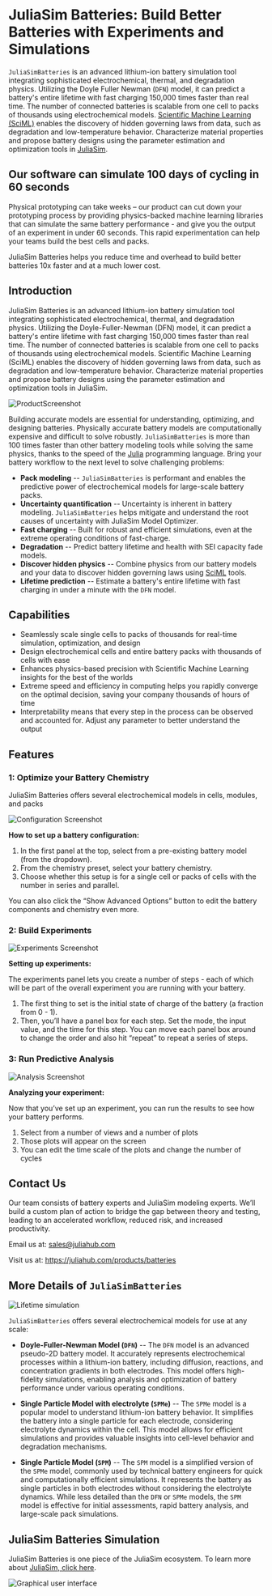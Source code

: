 # JuliaSim Batteries: Build Better Batteries with Experiments and Simulations

`JuliaSimBatteries` is an advanced lithium-ion battery simulation tool integrating sophisticated electrochemical, thermal, and degradation physics. Utilizing the Doyle Fuller Newman (`DFN`) model, it can predict a battery's entire lifetime with fast charging 150,000 times faster than real time. The number of connected batteries is scalable from one cell to packs of thousands using electrochemical models. [Scientific Machine Learning (SciML)](https://sciml.ai/) enables the discovery of hidden governing laws from data, such as degradation and low-temperature behavior. Characterize material properties and propose battery designs using the parameter estimation and optimization tools in [JuliaSim](https://help.juliahub.com/juliasim/stable/).

## Our software can simulate 100 days of cycling in 60 seconds

Physical prototyping can take weeks – our product can cut down your prototyping process by providing physics-backed machine learning libraries that can simulate the same battery performance - and give you the output of an experiment in under 60 seconds. This rapid experimentation can help your teams build the best cells and packs. 

JuliaSim Batteries helps you reduce time and overhead to build better batteries 10x faster and at a much lower cost.

## Introduction

JuliaSim Batteries is an advanced lithium-ion battery simulation tool integrating sophisticated electrochemical, thermal, and degradation physics. Utilizing the Doyle-Fuller-Newman (DFN) model, it can predict a battery's entire lifetime with fast charging 150,000 times faster than real time. The number of connected batteries is scalable from one cell to packs of thousands using electrochemical models. Scientific Machine Learning (SciML) enables the discovery of hidden governing laws from data, such as degradation and low-temperature behavior. Characterize material properties and propose battery designs using the parameter estimation and optimization tools in JuliaSim.

![ProductScreenshot](image1.jpg)

Building accurate models are essential for understanding, optimizing, and designing batteries. Physically accurate battery models are computationally expensive and difficult to solve robustly. `JuliaSimBatteries` is more than 100 times faster than other battery modeling tools while solving the same physics, thanks to the speed of the [Julia](https://julialang.org/) programming language. Bring your battery workflow to the next level to solve challenging problems:
+ **Pack modeling** -- `JuliaSimBatteries` is performant and enables the predictive power of electrochemical models for large-scale battery packs.
+ **Uncertainty quantification** -- Uncertainty is inherent in battery modeling. `JuliaSimBatteries` helps mitigate and understand the root causes of uncertainty with JuliaSim Model Optimizer.
+ **Fast charging** -- Built for robust and efficient simulations, even at the extreme operating conditions of fast-charge.
+ **Degradation** -- Predict battery lifetime and health with SEI capacity fade models.
+ **Discover hidden physics** -- Combine physics from our battery models and your data to discover hidden governing laws using [SciML](https://sciml.ai/) tools.
+ **Lifetime prediction** -- Estimate a battery's entire lifetime with fast charging in under a minute with the `DFN` model.

## Capabilities
* Seamlessly scale single cells to packs of thousands for real-time simulation, optimization, and design
* Design electrochemical cells and entire battery packs with thousands of cells with ease
* Enhances physics-based precision with Scientific Machine Learning insights for the best of the worlds
* Extreme speed and efficiency in computing helps you rapidly converge on the optimal decision, saving your company thousands of hours of time
* Interpretability means that every step in the process can be observed and accounted for. Adjust any parameter to better understand the output

## Features

### 1: Optimize your Battery Chemistry

JuliaSim Batteries offers several electrochemical models in cells, modules, and packs

![Configuration Screenshot](image2.jpg)

**How to set up a battery configuration:**
1. In the first panel at the top, select from a pre-existing battery model (from the dropdown).
2. From the chemistry preset, select your battery chemistry.
3. Choose whether this setup is for a single cell or packs of cells with the number in series and parallel.

You can also click the “Show Advanced Options” button to edit the battery components and chemistry even more.

### 2: Build Experiments

![Experiments Screenshot](image3.png)

**Setting up experiments:**

The experiments panel lets you create a number of steps - each of which will be part of the overall experiment you are running with your battery. 
1. The first thing to set is the initial state of charge of the battery (a fraction from 0 - 1).
2. Then, you’ll have a panel box for each step. Set the mode, the input value, and the time for this step. You can move each panel box around to change the order and also hit “repeat” to repeat a series of steps.

### 3: Run Predictive Analysis

![Analysis Screenshot](image4.jpg)

**Analyzing your experiment:**

Now that you’ve set up an experiment, you can run the results to see how your battery performs. 
1. Select from a number of views and a number of plots
2. Those plots will appear on the screen
3. You can edit the time scale of the plots and change the number of cycles

## Contact Us 

Our team consists of battery experts and JuliaSim modeling experts. We’ll build a custom plan of action to bridge the gap between theory and testing, leading to an accelerated workflow, reduced risk, and increased productivity.

Email us at: sales@juliahub.com

Visit us at: https://juliahub.com/products/batteries

## More Details of `JuliaSimBatteries`

![Lifetime simulation](figures/lifetime.gif)

`JuliaSimBatteries` offers several electrochemical models for use at any scale:
+ **Doyle-Fuller-Newman Model (`DFN`)** -- The `DFN` model is an advanced pseudo-2D battery model. It accurately represents electrochemical processes within a lithium-ion battery, including diffusion, reactions, and concentration gradients in both electrodes. This model offers high-fidelity simulations, enabling analysis and optimization of battery performance under various operating conditions.

+ **Single Particle Model with electrolyte (`SPMe`)** -- The `SPMe` model is a popular model to understand lithium-ion battery behavior. It simplifies the battery into a single particle for each electrode, considering electrolyte dynamics within the cell. This model allows for efficient simulations and provides valuable insights into cell-level behavior and degradation mechanisms.

+ **Single Particle Model (`SPM`)** -- The `SPM` model is a simplified version of the `SPMe` model, commonly used by technical battery engineers for quick and computationally efficient simulations. It represents the battery as single particles in both electrodes without considering the electrolyte dynamics. While less detailed than the `DFN` or `SPMe` models, the `SPM` model is effective for initial assessments, rapid battery analysis, and large-scale pack simulations.

## JuliaSim Batteries Simulation

JuliaSim Batteries is one piece of the JuliaSim ecosystem. To learn more about [JuliaSim, click here](https://juliahub.com/products/juliasim).

![Graphical user interface](figures/gui.png)
